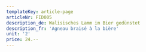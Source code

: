 ```yaml
---
templateKey: article-page
articleNr: FID005
description_de: Walisisches Lamm im Bier gedünstet
description_fr: 'Agneau braisé à la bière'
unit: '2'
price: 24.--
---
```


